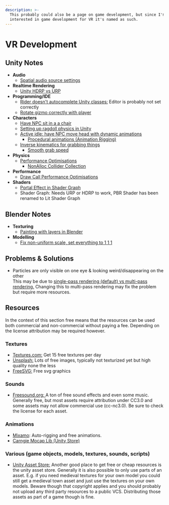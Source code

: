 ```yaml
---
description: >-
  This probably could also be a page on game development, but since I'm mainly
  interested in game development for VR it's named as such.
---
```


# VR Development

## Unity Notes

* **Audio**
  * [Spatial audio source settings](https://subscription.packtpub.com/book/game\_development/9781787286450/1/01lvl1sec12/3d-sound-and-spatial-blending)
* **Realtime Rendering**
  * [Unity HDRP vs URP](https://www.youtube.com/watch?v=5MuA92xUJCA)
* **Programming/IDE**
  * [Rider doesn't autocomplete Unity classes:](https://rider-support.jetbrains.com/hc/en-us/community/posts/360010059320--Resolved-RIDER-2020-02-04-Rider-doesn-t-autocomplete-anything-from-Unity) Editor is probably not set correctly
  * [Rotate gizmo correctly with player](https://stackoverflow.com/questions/57982000/how-to-change-the-orientation-for-an-overlapbox-and-a-gizmo)&#x20;
* **Characters**
  * [Have NPC sit in a a chair](https://www.youtube.com/watch?v=bRIpwQUUN24)
  * [Setting up ragdoll physics in Unity](https://www.youtube.com/watch?v=DInV-jHm9rk)
  * [Active idle: have NPC move head with dynamic animations](https://www.youtube.com/watch?v=T7AdzwW7n2I)
    * [Procedural animations (Animation Rigging)](https://www.youtube.com/watch?v=saOHaHKSOi0\&t=1s)
  * [Inverse kinematics for grabbing things](https://docs.unity3d.com/Manual/InverseKinematics.html)
    * [Smooth grab speed](https://forum.unity.com/threads/how-to-smooth-ik-setikpositionweight.324836/)
* **Physics**
  * [Performance Optimisations](https://www.youtube.com/watch?v=pTz3LMQpvfA)
    * [NonAlloc Collider Collection](https://youtu.be/pTz3LMQpvfA?t=617)
* **Performance**
  * [Draw Call Performance Optimisations](https://www.youtube.com/watch?v=IrYPkSIvpIw)
* **Shaders**
  * [Portal Effect in Shader Graph](https://www.youtube.com/watch?v=w0znZIuvQ2I)
  * Shader Graph: Needs URP or HDRP to work, PBR Shader has been renamed to Lit Shader Graph

## Blender Notes

* **Texturing**
  * [Painting with layers in Blender](https://www.youtube.com/watch?v=fCRivuw9N7U)
* **Modelling**
  * [Fix non-uniform scale, set everything to 1 1 1](https://blender.stackexchange.com/questions/31769/how-to-set-the-current-scale-to-1)

## Problems & Solutions

* Particles are only visible on one eye & looking weird/disappearing on the other\
  This may be due to [single-pass rendering (default) vs multi-pass rendering.](https://docs.unity3d.com/2020.1/Documentation/Manual/SinglePassStereoRendering.html) Changing this to multi-pass rendering may fix the problem but require more resources.&#x20;

## Resources

In the context of this section free means that the resources can be used both commercial and non-commercial without paying a fee. Depending on the license attribution may be required however.

### Textures

* [Textures.com:](https://www.textures.com/library) Get 15 free textures per day
* [Unsplash:](https://unsplash.com) Lots of free images, typically not texturized yet but high quality none the less
* [FreeSVG:](https://freesvg.org) Free svg graphics

### Sounds

* [Freesound.org: ](https://freesound.org)A ton of free sound effects and even some music. Generally free, but most assets require attribution under CC3.0 and some assets may not allow commercial use (cc-nc3.0). Be sure to check the license for each asset.

### Animations

* [Mixamo](https://www.mixamo.com/#/): Auto-rigging and free animations.&#x20;
* [Carngie Mocap Lib (Unity Store)](https://assetstore.unity.com/packages/3d/animations/huge-fbx-mocap-library-part-1-19991)

### Various (game objects, models, textures, sounds, scripts)

* [Unity Asset Store:](https://assetstore.unity.com) Another good place to get free or cheap resources is the unity asset store. Generally it is also possible to only use parts of an asset. E.g. if you need medieval textures for your own model you could still get a medieval town asset and just use the textures on your own models. Beware though that copyright applies and you should probably not upload any third party resources to a public VCS. Distributing those assets as part of a game though is fine.&#x20;

